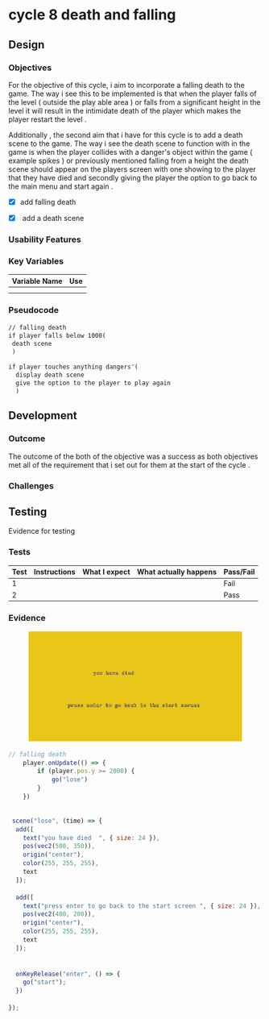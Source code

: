 # cycle 8 death and falling

##

## Design

### Objectives

For the objective of this cycle, i aim to incorporate a falling death to the game. The way i see this to be implemented is that when the player falls of the level ( outside the play able area ) or falls from a significant height in the level it will result in the intimidate death of the player which makes the player restart the level .

Additionally , the second aim that i have for this cycle is to add a death scene to the game. The way i see the death scene to function with in the game is when the player collides with a danger's object within the game ( example spikes ) or previously mentioned falling from a height the death scene should appear on the players screen with one showing to the player that they have died  and secondly giving the player the option to go back to the main menu and start again .  &#x20;





* [x] add falling death   &#x20;
* [x] &#x20;add a death scene&#x20;



### Usability Features

&#x20;&#x20;

### Key Variables

| Variable Name | Use |
| ------------- | --- |
|               |     |
|               |     |

### Pseudocode

```
// falling death 
if player falls below 1000(
 death scene
 )
```

```
if player touches anything dangers'(
  display death scene
  give the option to the player to play again 
  )
```

## Development

### Outcome

The outcome of the both of the objective was a success as both objectives met all of the requirement that i set out for them at the start of the cycle . &#x20;

### Challenges



## Testing

Evidence for testing

### Tests

| Test | Instructions | What I expect | What actually happens | Pass/Fail |
| ---- | ------------ | ------------- | --------------------- | --------- |
| 1    |              |               |                       | Fail      |
| 2    |              |               |                       | Pass      |

### Evidence

<figure><img src="../.gitbook/assets/image (1).png" alt=""><figcaption></figcaption></figure>

```javascript
// falling death 
 	player.onUpdate(() => {
		if (player.pos.y >= 2000) {
			go("lose")
		}
	})
```

```javascript
  
 scene("lose", (time) => {
  add([
    text("you have died  ", { size: 24 }),
    pos(vec2(500, 350)),
    origin("center"),
    color(255, 255, 255),
    text
  ]);

  add([
    text("press enter to go back to the start screen ", { size: 24 }),
    pos(vec2(400, 200)),
    origin("center"),
    color(255, 255, 255),
    text
  ]);


  onKeyRelease("enter", () => {
    go("start");
  })
  
});
```

